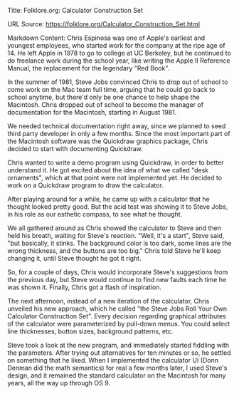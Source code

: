 Title: Folklore.org: Calculator Construction Set

URL Source: https://folklore.org/Calculator_Construction_Set.html

Markdown Content:
Chris Espinosa was one of Apple's earliest and youngest employees, who started work for the company at the ripe age of 14. He left Apple in 1978 to go to college at UC Berkeley, but he continued to do freelance work during the school year, like writing the Apple II Reference Manual, the replacement for the legendary "Red Book".

In the summer of 1981, Steve Jobs convinced Chris to drop out of school to come work on the Mac team full time, arguing that he could go back to school anytime, but there'd only be one chance to help shape the Macintosh. Chris dropped out of school to become the manager of documentation for the Macintosh, starting in August 1981.

We needed technical documentation right away, since we planned to seed third party developer in only a few months. Since the most important part of the Macintosh software was the Quickdraw graphics package, Chris decided to start with documenting Quickdraw.

Chris wanted to write a demo program using Quickdraw, in order to better understand it. He got excited about the idea of what we called "desk ornaments", which at that point were not implemented yet. He decided to work on a Quickdraw program to draw the calculator.

After playing around for a while, he came up with a calculator that he thought looked pretty good. But the acid test was showing it to Steve Jobs, in his role as our esthetic compass, to see what he thought.

We all gathered around as Chris showed the calculator to Steve and then held his breath, waiting for Steve's reaction. "Well, it's a start", Steve said, "but basically, it stinks. The background color is too dark, some lines are the wrong thickness, and the buttons are too big." Chris told Steve he'll keep changing it, until Steve thought he got it right.

So, for a couple of days, Chris would incorporate Steve's suggestions from the previous day, but Steve would continue to find new faults each time he was shown it. Finally, Chris got a flash of inspiration.

The next afternoon, instead of a new iteration of the calculator, Chris unveiled his new approach, which he called "the Steve Jobs Roll Your Own Calculator Construction Set". Every decision regarding graphical attributes of the calculator were parameterized by pull-down menus. You could select line thicknesses, button sizes, background patterns, etc.

Steve took a look at the new program, and immediately started fiddling with the parameters. After trying out alternatives for ten minutes or so, he settled on something that he liked. When I implemented the calculator UI (Donn Denman did the math semantics) for real a few months later, I used Steve's design, and it remained the standard calculator on the Macintosh for many years, all the way up through OS 9.
